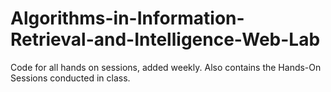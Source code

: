 # Algorithms-in-Information-Retrieval-and-Intelligence-Web-Lab
Code for all hands on sessions, added weekly. Also contains the Hands-On Sessions conducted in class.
